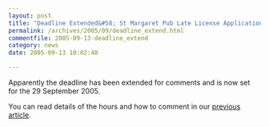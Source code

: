 ```yaml
---
layout: post
title: "Deadline Extended&#58; St Margaret Pub Late License Application"
permalink: /archives/2005/09/deadline_extend.html
commentfile: 2005-09-13-deadline_extend
category: news
date: 2005-09-13 10:02:48

---
```


Apparently the deadline has been extended for comments and is now set for the 29 September 2005.

You can read details of the hours and how to comment in our [previous article](/archives/2005/09/st_margaret_pub_1.html).

